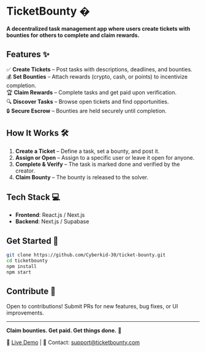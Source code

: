 # TicketBounty �  

**A decentralized task management app where users create tickets with bounties for others to complete and claim rewards.**  

## Features ✨  
✅ **Create Tickets** – Post tasks with descriptions, deadlines, and bounties.  
💰 **Set Bounties** – Attach rewards (crypto, cash, or points) to incentivize completion.  
🏆 **Claim Rewards** – Complete tasks and get paid upon verification.  
🔍 **Discover Tasks** – Browse open tickets and find opportunities.  
🔒 **Secure Escrow** – Bounties are held securely until completion.  

## How It Works 🛠️  
1. **Create a Ticket** – Define a task, set a bounty, and post it.  
2. **Assign or Open** – Assign to a specific user or leave it open for anyone.  
3. **Complete & Verify** – The task is marked done and verified by the creator.  
4. **Claim Bounty** – The bounty is released to the solver.  

## Tech Stack 💻  
- **Frontend**: React.js / Next.js  
- **Backend**: Next.js / Supabase  

## Get Started 🚀  
```bash  
git clone https://github.com/Cyberkid-30/ticket-bounty.git  
cd ticketbounty  
npm install  
npm start  
```  

## Contribute 🤝  
Open to contributions! Submit PRs for new features, bug fixes, or UI improvements.  

---  
**Claim bounties. Get paid. Get things done.** 🎯  

🔗 [Live Demo](#) | 📧 Contact: support@ticketbounty.com  

